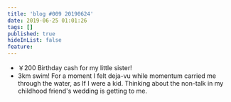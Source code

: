 ```yaml
---
title: 'blog #009 20190624'
date: 2019-06-25 01:01:26
tags: []
published: true
hideInList: false
feature: 
---
```

* ￥200 Birthday cash for my little sister!
* 3km swim! For a moment I felt deja-vu while momentum carried me through the water, as If I were a kid. Thinking about the non-talk in my childhood friend's wedding is getting to me.